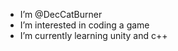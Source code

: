 -  I’m @DecCatBurner
-  I’m interested in coding a game
-  I’m currently learning unity and c++

<!---
DecCatBurner/DecCatBurner is a ✨ special ✨ repository because its `README.md` (this file) appears on your GitHub profile.
You can click the Preview link to take a look at your changes.
--->
